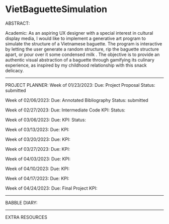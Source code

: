 # VietBaguetteSimulation

ABSTRACT:

Academic:
As an aspiring UX designer with a special interest in cultural display media, I would like to implement a generative art program to simulate the structure of a Vietnamese baguette. The program is interactive by letting the user generate a random structure, rip the baguette structure apart, or pour over it some condensed milk . The objective is to provide an authentic visual abstraction of a baguette through gamifying its culinary experience, as inspired by my childhood relationship with this snack delicacy. 

-----------------------------------------------------------------------------------------------------------------------

PROJECT PLANNER:
Week of 01/23/2023:
Due: Project Proposal
Status: submitted
  
Week of 02/06/2023:
Due: Annotated Bibliography
Status: submitted

Week of 02/27/2023:
Due: Intermediate Code
KPI:
Status:

Week of 03/06/2023:
Due: 
KPI:
Status:

Week of 03/13/2023:
Due: 
KPI:
  
Week of 03/20/2023:
Due: 
KPI:

Week of 03/27/2023:
Due: 
KPI:

Week of 04/03/2023:
Due:
KPI:

Week of 04/10/2023:
Due:
KPI:

Week of 04/17/2023:
Due:
KPI:

Week of 04/24/2023:
Due: Final Project
KPI:

-----------------------------------------------------------------------------------------------------------------------
BABBLE DIARY:

-----------------------------------------------------------------------------------------------------------------------
EXTRA RESOURCES
